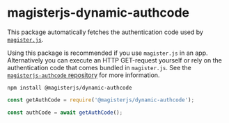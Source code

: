 # magisterjs-dynamic-authcode

This package automatically fetches the authentication code used by [`magister.js`](https://github.com/simplyGits/MagisterJS).

Using this package is recommended if you use `magister.js` in an app. Alternatively you can execute an HTTP GET-request yourself or rely on the authentication code that comes bundled in `magister.js`. See the [`magisterjs-authcode` repository](https://github.com/simplyGits/magisterjs-authcode) for more information.

`npm install @magisterjs/dynamic-authcode`

```js
const getAuthCode = require('@magisterjs/dynamic-authcode');

const authCode = await getAuthCode();
```
